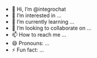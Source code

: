 - 👋 Hi, I’m @integrochat
- 👀 I’m interested in ...
- 🌱 I’m currently learning ...
- 💞️ I’m looking to collaborate on ...
- 📫 How to reach me ...
- 😄 Pronouns: ...
- ⚡ Fun fact: ...

<!---
integrochat/integrochat is a ✨ special ✨ repository because its `README.md` (this file) appears on your GitHub profile.
You can click the Preview link to take a look at your changes.
--->
